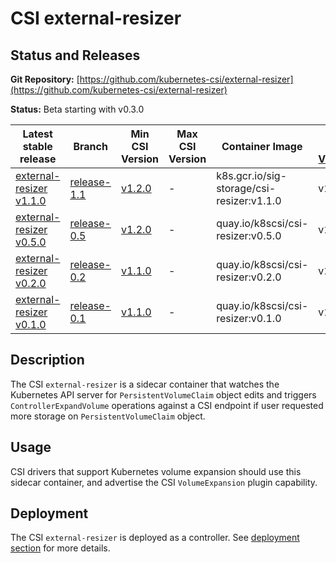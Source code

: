 # CSI external-resizer

## Status and Releases

**Git Repository:** [https://github.com/kubernetes-csi/external-resizer](https://github.com/kubernetes-csi/external-resizer)

**Status:** Beta starting with v0.3.0

Latest stable release | Branch | Min CSI Version | Max CSI Version | Container Image | [Min K8s Version](kubernetes-compatibility.md#minimum-version) | [Max K8s Version](kubernetes-compatibility.md#maximum-version) | [Recommended K8s Version](kubernetes-compatibility.md#recommended-version) |
--|--|--|--|--|--|--|--
[external-resizer v1.1.0](https://github.com/kubernetes-csi/external-resizer/tree/v1.1.0)  | [release-1.1](https://github.com/kubernetes-csi/external-resizer/tree/release-1.1) |[v1.2.0](https://github.com/container-storage-interface/spec/releases/tag/v1.2.0) | - | k8s.gcr.io/sig-storage/csi-resizer:v1.1.0  | v1.16 | - | v1.16
[external-resizer v0.5.0](https://github.com/kubernetes-csi/external-resizer/tree/v0.5.0)  | [release-0.5](https://github.com/kubernetes-csi/external-resizer/tree/release-0.5) |[v1.2.0](https://github.com/container-storage-interface/spec/releases/tag/v1.2.0) | - | quay.io/k8scsi/csi-resizer:v0.5.0 | v1.15 | - | v1.16
[external-resizer v0.2.0](https://github.com/kubernetes-csi/external-resizer/tree/v0.2.0)  | [release-0.2](https://github.com/kubernetes-csi/external-resizer/tree/release-0.2) |[v1.1.0](https://github.com/container-storage-interface/spec/releases/tag/v1.1.0) | - | quay.io/k8scsi/csi-resizer:v0.2.0 | v1.15 | - | v1.15
[external-resizer v0.1.0](https://github.com/kubernetes-csi/external-resizer/tree/v0.1.0)  | [release-0.1](https://github.com/kubernetes-csi/external-resizer/tree/release-0.1) |[v1.1.0](https://github.com/container-storage-interface/spec/releases/tag/v1.1.0) | - | quay.io/k8scsi/csi-resizer:v0.1.0 | v1.14 | v1.14 | v1.14

## Description

The CSI `external-resizer` is a sidecar container that watches the Kubernetes API server for `PersistentVolumeClaim` object edits and
triggers `ControllerExpandVolume` operations against a CSI endpoint if user requested more storage on `PersistentVolumeClaim` object.

## Usage

CSI drivers that support Kubernetes volume expansion should use this sidecar container, and advertise the CSI `VolumeExpansion` plugin capability.

## Deployment

The CSI `external-resizer` is deployed as a controller. See [deployment section](deploying.md) for more details.
